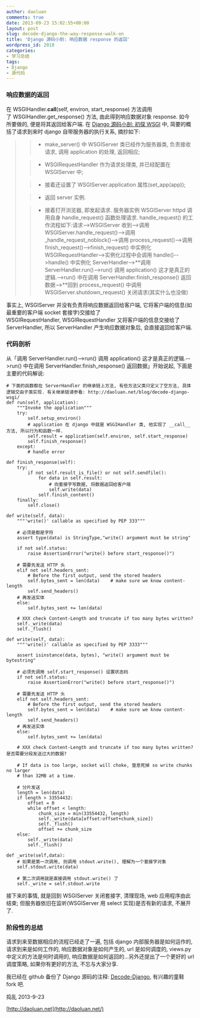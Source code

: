 ```yaml
---
author: daoluan
comments: true
date: 2013-09-23 15:02:55+00:00
layout: post
slug: decode-django-the-way-response-walk-on
title: 'Django 源码小剖: 响应数据 response 的返回'
wordpress_id: 2010
categories:
- 学习总结
tags:
- Django
- 源代码
---
```


### 响应数据的返回


在 WSGIHandler.__call__(self, environ, start_response) 方法调用了 WSGIHandler.get_response() 方法, 由此得到响应数据对象 response. 如今所要做的, 便是将其返回给客户端. 在 [Django 源码小剖: 初探 WSGI](http://daoluan.net/blog/decode-django-wsgi/) 中, 简要的概括了请求到来时 django 自带服务器的执行关系, 摘抄如下:


<blockquote>

> 
> 
	
>   * make_server() 中 WSGIServer 类已经作为服务器类, 负责接收请求, 调用 application 的处理, 返回相应;
> 
	
>   * WSGIRequestHandler 作为请求处理类, 并已经配置在 WSGIServer 中;
> 
	
>   * 接着还设置了 WSGIServer.application 属性(set_app(app));
> 
	
>   * 返回 server 实例.
> 
	
>   * 接着打开浏览器, 即发起请求. 服务器实例 WSGIServer httpd 调用自身 handle_request() 函数处理请求. handle_request() 的工作流程如下:请求-->WSGIServer 收到-->调用 WSGIServer.handle_request()-->调用 _handle_request_noblock()-->调用 process_request()-->调用 finish_request()-->finish_request() 中实例化 WSGIRequestHandler-->实例化过程中会调用 handle()-->handle() 中实例化 ServerHandler-->**调用 ServerHandler.run()-->run() 调用 application() 这才是真正的逻辑.-->run() 中在调用 ServerHandler.finish_response() 返回数据-->**回到 process_request() 中调用 WSGIServer.shutdown_request() 关闭请求(其实什么也没做)
> 

</blockquote>


事实上, WSGIServer 并没有负责将响应数据返回给客户端, 它将客户端的信息(如最重要的客户端 socket 套接字)交接给了 WSGIRequestHandler, WSGIRequestHandler 又将客户端的信息交接给了 ServerHandler, 所以 ServerHandler 产生响应数据对象后, 会直接返回给客户端.


### 代码剖析


从「调用 ServerHandler.run()-->run() 调用 application() 这才是真正的逻辑.-->run() 中在调用 ServerHandler.finish_response() 返回数据」开始说起, 下面是主要的代码解说:

    
    # 下面的函数都在 ServerHandler 的继承链上方法, 有些方法父类只定义了空方法, 具体逻辑交由子类实现. 有关继承链请参看: http://daoluan.net/blog/decode-django-wsgi/
    def run(self, application):
        """Invoke the application"""
        try:
            self.setup_environ()
            # application 在 django 中就是 WSGIHandler 类, 他实现了 __call__ 方法, 所以行为和函数一样.
            self.result = application(self.environ, self.start_response)
            self.finish_response()
        except:
            # handle error
    
    def finish_response(self):
        try:
            if not self.result_is_file() or not self.sendfile():
                for data in self.result:
                    # 向套接字写数据, 将数据返回给客户端
                    self.write(data)
                self.finish_content()
        finally:
            self.close()
    
    def write(self, data):
        """'write()' callable as specified by PEP 333"""
    
        # 必须是都是字符
        assert type(data) is StringType,"write() argument must be string"
    
        if not self.status:
            raise AssertionError("write() before start_response()")
    
        # 需要先发送 HTTP 头
        elif not self.headers_sent:
            # Before the first output, send the stored headers
            self.bytes_sent = len(data)    # make sure we know content-length
            self.send_headers()
        # 再发送实体
        else:
            self.bytes_sent += len(data)
    
        # XXX check Content-Length and truncate if too many bytes written?
        self._write(data)
        self._flush()
    
    def write(self, data):
        """'write()' callable as specified by PEP 3333"""
    
        assert isinstance(data, bytes), "write() argument must be bytestring"
    
        # 必须先调用 self.start_response() 设置状态码
        if not self.status:
            raise AssertionError("write() before start_response()")
    
        # 需要先发送 HTTP 头
        elif not self.headers_sent:
            # Before the first output, send the stored headers
            self.bytes_sent = len(data)    # make sure we know content-length
            self.send_headers()
        # 再发送实体
        else:
            self.bytes_sent += len(data)
    
        # XXX check Content-Length and truncate if too many bytes written? 是否需要分段发送过大的数据?
    
        # If data is too large, socket will choke, 窒息死掉 so write chunks no larger
        # than 32MB at a time.
    
        # 分片发送
        length = len(data)
        if length > 33554432:
            offset = 0
            while offset < length:
                chunk_size = min(33554432, length)
                self._write(data[offset:offset+chunk_size])
                self._flush()
                offset += chunk_size
        else:
            self._write(data)
            self._flush()
    
    def _write(self,data):
        # 如果是第一次调用, 则调用 stdout.write(), 理解为一个套接字对象
        self.stdout.write(data)
    
        # 第二次调用就是直接调用 stdout.write() 了
        self._write = self.stdout.write


接下来的事情, 就是回到 WSGIServer 关闭套接字, 清理现场, web 应用程序由此结束; 但服务器依旧在监听(WSGIServer 用 select 实现)是否有新的请求, 不展开了.


### 阶段性的总结


请求到来至数据相应的流程已经走了一遍, 包括 django 内部服务器是如何运作的, 请求到来是如何工作的, 响应数据对象是如何产生的, url 是如何调度的, views.py 中定义的方法是何时调用的, 响应数据是如何返回的...另外还提出了一个更好的 url 调度策略, 如果你有更好的方法, 不忘与大家分享.

我已经在 github 备份了 Django 源码的注释: [Decode-Django](https://github.com/daoluan/Decode-Django), 有兴趣的童鞋 fork 吧.

捣乱 2013-9-23

[http://daoluan.net](http://daoluan.net/)
